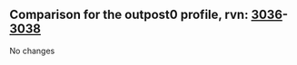 ## Comparison for the outpost0 profile, rvn: [3036](https://github.com/PRO100KatYT/FortniteProfileRevisions/tree/main/profiles/outpost0/3036%20outpost0.json)-[3038](https://github.com/PRO100KatYT/FortniteProfileRevisions/tree/main/profiles/outpost0/3038%20outpost0.json)

No changes
